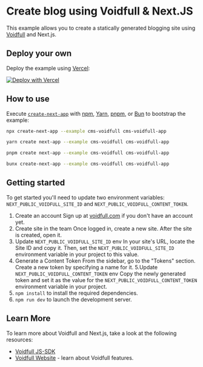 # Create blog using Voidfull & Next.JS

This example allows you to create a statically generated blogging site using [Voidfull](https://voidfull.com?utm_source=nextjs-gh-repo) and Next.js.

## Deploy your own

Deploy the example using [Vercel](https://vercel.com?utm_source=github&utm_medium=readme&utm_campaign=next-example):

[![Deploy with Vercel](https://vercel.com/button)](https://vercel.com/new/clone?repository-url=https://github.com/vercel/next.js/tree/canary/examples/cms-voidfull&project-name=cms-voidfull&repository-name=cms-voidfull)

## How to use

Execute [`create-next-app`](https://github.com/vercel/next.js/tree/canary/packages/create-next-app) with [npm](https://docs.npmjs.com/cli/init), [Yarn](https://yarnpkg.com/lang/en/docs/cli/create/), [pnpm](https://pnpm.io), or [Bun](https://bun.sh/docs/cli/bunx) to bootstrap the example:

```bash
npx create-next-app --example cms-voidfull cms-voidfull-app
```

```bash
yarn create next-app --example cms-voidfull cms-voidfull-app
```

```bash
pnpm create next-app --example cms-voidfull cms-voidfull-app
```

```bash
bunx create-next-app --example cms-voidfull cms-voidfull-app
```

## Getting started

To get started you'll need to update two environment variables: `NEXT_PUBLIC_VOIDFULL_SITE_ID` and `NEXT_PUBLIC_VOIDFULL_CONTENT_TOKEN`.

1. Create an account
   Sign up at [voidfull.com](https://voidfull.com?utm_source=nextjs-gh-repo) if you don't have an account yet.
2. Create site in the team
   Once logged in, create a new site. After the site is created, open it.
3. Update `NEXT_PUBLIC_VOIDFULL_SITE_ID` env
   In your site's URL, locate the Site ID and copy it. Then, set the `NEXT_PUBLIC_VOIDFULL_SITE_ID` environment variable in your project to this value.
4. Generate a Content Token
   From the sidebar, go to the "Tokens" section. Create a new token by specifying a name for it.
   5.Update `NEXT_PUBLIC_VOIDFULL_CONTENT_TOKEN` env
   Copy the newly generated token and set it as the value for the `NEXT_PUBLIC_VOIDFULL_CONTENT_TOKEN` environment variable in your project.
5. `npm install` to install the required dependencies.
6. `npm run dev` to launch the development server.

## Learn More

To learn more about Voidfull and Next.js, take a look at the following resources:

- [Voidfull JS-SDK](https://www.npmjs.com/package/@voidfull/js-sdk)
- [Voidfull Website](https://voidfull.com?utm_source=nextjs-gh-repo) - learn about Voidfull features.
